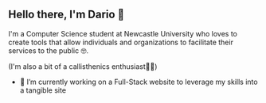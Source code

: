 ## Hello there, I'm Dario 👋
I'm a Computer Science student at Newcastle University who loves to create tools that allow individuals and organizations to facilitate their services to the public 🤓.

(I'm also a bit of a callisthenics enthusiast🤸‍♂️)

- 🔭 I’m currently working on a Full-Stack website to leverage my skills into a tangible site

<!--
- 🔭 I’m currently working on ...
- 🌱 I’m currently learning ...
- 👯 I’m looking to collaborate on ...
- 🤔 I’m looking for help with ...
- 💬 Ask me about ...
- 📫 How to reach me: ...
- 😄 Pronouns: ...
- ⚡ Fun fact: ...
-->

